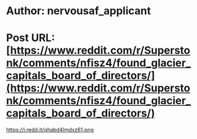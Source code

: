 # Author: nervousaf_applicant
# Post URL: [https://www.reddit.com/r/Superstonk/comments/nfisz4/found_glacier_capitals_board_of_directors/](https://www.reddit.com/r/Superstonk/comments/nfisz4/found_glacier_capitals_board_of_directors/)


https://i.redd.it/qhabd4lmdxz61.png